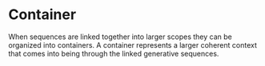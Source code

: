 # Container

When sequences are linked together into larger scopes they can be organized into containers. A container represents a larger coherent context that comes into being through the linked generative sequences.